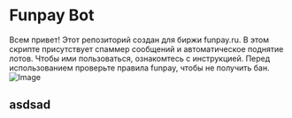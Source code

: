 # **Funpay Bot**

Всем привет! Этот репозиторий создан для биржи funpay.ru. В этом скрипте
присутствует спаммер сообщений и автоматическое поднятие лотов. Чтобы ими пользоваться,
ознакомтесь с инструкцией. Перед использованием проверьте правила funpay, чтобы не 
получить бан.
![Image](https://prnt.sc/uz0j6y)
 
## asdsad
